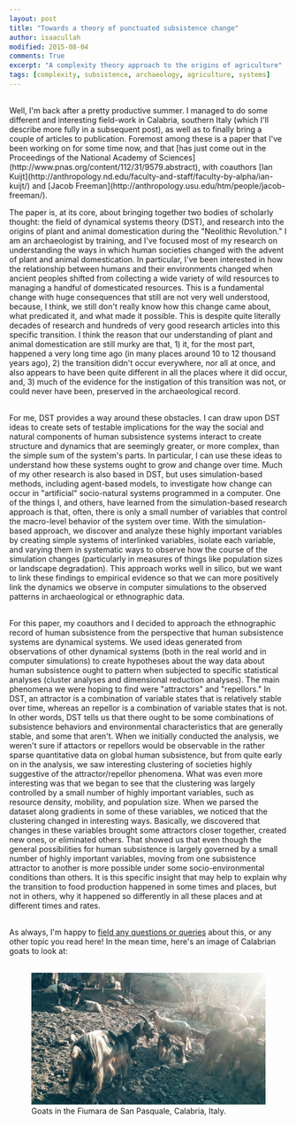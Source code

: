 ```yaml
---
layout: post
title: "Towards a theory of punctuated subsistence change"
author: isaacullah
modified: 2015-08-04
comments: True
excerpt: "A complexity theory approach to the origins of agriculture"
tags: [complexity, subsistence, archaeology, agriculture, systems]
---
```


<br>
Well, I'm back after a pretty productive summer. I managed to do some different and interesting field-work in Calabria, southern Italy (which I'll describe more fully in a subsequent post), as well as to finally bring a couple of articles to publication. Foremost among these is a paper that I've been working on for some time now, and that [has just come out in the Proceedings of the National Academy of Sciences](http://www.pnas.org/content/112/31/9579.abstract), with coauthors [Ian Kuijt](http://anthropology.nd.edu/faculty-and-staff/faculty-by-alpha/ian-kuijt/) and [Jacob Freeman](http://anthropology.usu.edu/htm/people/jacob-freeman/).  
<br>

The paper is, at its core, about bringing together two bodies of scholarly thought: the field of dynamical systems theory (DST), and research into the origins of plant and animal domestication during the "Neolithic Revolution." I am an archaeologist by training, and I've focused most of my research on understanding the ways in which human societies changed with the advent of plant and animal domestication. In particular, I've been interested in how the relationship between humans and their environments changed when ancient peoples shifted from collecting a wide variety of wild resources to managing a handful of domesticated resources. This is a fundamental change with huge consequences that still are not very well understood, because, I think, we still don't really know how this change came about, what predicated it, and what made it possible. This is despite quite literally decades of research and hundreds of very good research articles into this specific transition. I think the reason that our understanding of plant and animal domestication are still murky are that, 1) it, for the most part, happened a very long time ago (in many places around 10 to 12 thousand years ago), 2) the transition didn't occur everywhere, nor all at once, and also appears to have been quite different in all the places where it did occur, and, 3) much of the evidence for the instigation of this transition was not, or could never have been, preserved in the archaeological record.  
<br>

For me, DST provides a way around these obstacles. I can draw upon DST ideas to create sets of testable implications for the way the social and natural components of human subsistence systems interact to create structure and dynamics that are seemingly greater, or more complex, than the simple sum of the system's parts. In particular, I can use these ideas to understand how these systems ought to grow and change over time. Much of my other research is also based in DST, but uses simulation-based methods, including agent-based models, to investigate how change can occur in "artificial" socio-natural systems programmed in a computer. One of the things I, and others, have learned from the simulation-based research approach is that, often, there is only a small number of variables that control the macro-level behavior of the system over time. With the simulation-based approach, we discover and analyze these highly important variables by creating simple systems of interlinked variables, isolate each variable, and varying them in systematic ways to observe how the course of the simulation changes (particularly in measures of things like population sizes or landscape degradation). This approach works well in silico, but we want to link these findings to empirical evidence so that we can more positively link the dynamics we observe in computer simulations to the observed patterns in archaeological or ethnographic data.  
<br>

For this paper, my coauthors and I decided to approach the ethnographic record of human subsistence from the perspective that human subsistence systems are dynamical systems. We used ideas generated from observations of other dynamical systems (both in the real world and in computer simulations) to create hypotheses about the way data about human subsistence ought to pattern when subjected to specific statistical analyses (cluster analyses and dimensional reduction analyses). The main phenomena we were hoping to find were "attractors" and "repellors." In DST, an attractor is a combination of variable states that is relatively stable over time, whereas an repellor is a combination of variable states that is not. In other words, DST tells us that there ought to be some combinations of subsistence behaviors and environmental characteristics that are generally stable, and some that aren't. When we initially conducted the analysis, we weren't sure if attactors or repellors would be observable in the rather sparse quantitative data on global human subsistence, but from quite early on in the analysis, we saw interesting clustering of societies highly suggestive of the attractor/repellor phenomena. What was even more interesting was that we began to see that the clustering was largely controlled by a small number of highly important variables, such as resource density, mobility, and population size. When we parsed the dataset along gradients in some of these variables, we noticed that the clustering changed in interesting ways. Basically, we discovered that changes in these variables brought some attractors closer together, created new ones, or eliminated others. That showed us that even though the general possibilities for human subsistence is largely governed by a small number of highly important variables, moving from one subsistence attractor to another is more possible under some socio-environmental conditions than others. It is this specific insight that may help to explain why the transition to food production happened in some times and places, but not in others, why it happened so differently in all these places and at different times and rates.  
<br>

  As always, I'm happy to [field any questions or queries](mailto:iullah@asu.edu) about this, or any other topic you read here! In the mean time, here's an image of Calabrian goats to look at:  
<br>
<figure>
	<a href="/images/Calabrian-Goats.jpg"><img src="/images/Calabrian-Goats.jpg" alt="Goats in the Fiumara de San Pasquale, Calabria, Italy."></a>
	<figcaption>Goats in the Fiumara de San Pasquale, Calabria, Italy.</figcaption>
</figure>

